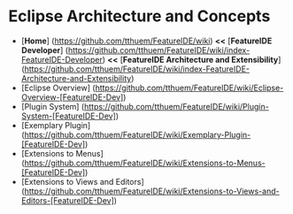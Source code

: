 # Eclipse Architecture and Concepts

* [**Home**] (https://github.com/tthuem/FeatureIDE/wiki) **<<** [**FeatureIDE Developer**] (https://github.com/tthuem/FeatureIDE/wiki/index-FeatureIDE-Developer) **<<** [**FeatureIDE Architecture and Extensibility**] (https://github.com/tthuem/FeatureIDE/wiki/index-FeatureIDE-Architecture-and-Extensibility)
* [Eclipse Overview] (https://github.com/tthuem/FeatureIDE/wiki/Eclipse-Overview-[FeatureIDE-Dev])
* [Plugin System] (https://github.com/tthuem/FeatureIDE/wiki/Plugin-System-[FeatureIDE-Dev])
* [Exemplary Plugin] (https://github.com/tthuem/FeatureIDE/wiki/Exemplary-Plugin-[FeatureIDE-Dev])
* [Extensions to Menus] (https://github.com/tthuem/FeatureIDE/wiki/Extensions-to-Menus-[FeatureIDE-Dev])
* [Extensions to Views and Editors] (https://github.com/tthuem/FeatureIDE/wiki/Extensions-to-Views-and-Editors-[FeatureIDE-Dev])